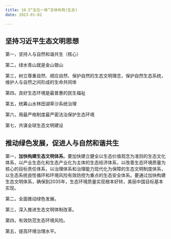 ```yaml
---
title: 10.5“五位一体”总体布局(生态)
date: 2023-01-02

---
```


## 坚持习近平生态文明思想 <Badge text="选择题" type="tip" />

第一，坚持人与自然和谐共生（核心）

第二，绿水青山就是金山银山

第三，树立尊重自然、顺应自然、保护自然的生态文明理念，保护自然生态系统，维护人与自然之间形成的生命共同体

第四，良好生态环境是最普惠的民生福祉

第五，统筹山水林田湖草沙系统治理

第六，用最严格制度最严密法治保护生态环境

第七，共谋全球生态文明建设

## 推动绿色发展，促进人与自然和谐共生 <Badge text="选择题" type="tip" />

第一，**加快构建生态文明体系**。要加快建立健全以生态价值观念为准则的生态文化体系，以产业生态化和生态产业化为主体的生态经济体系，以改善生态环境质量为核心的目标责任体系，以治理体系和治理能力现代化为保障的生态文明制度体系，以生态系统良性循环和环境风险有效防控为重点的生态安全体系。要通过加快构建生态文明体系，确保到2035年，生态环境质量实现根本好转，美丽中国目标基本实现。

第二，全面推动绿色发展。

第三，深入推进生态文明体制改革。

第四，有效防范生态环境风险。

第五，提高环境治理水平。